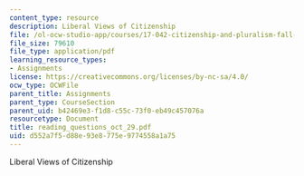 ```yaml
---
content_type: resource
description: Liberal Views of Citizenship
file: /ol-ocw-studio-app/courses/17-042-citizenship-and-pluralism-fall-2003/d552a7f5d88e93e8775e9774558a1a75_reading_questions_oct_29.pdf
file_size: 79610
file_type: application/pdf
learning_resource_types:
- Assignments
license: https://creativecommons.org/licenses/by-nc-sa/4.0/
ocw_type: OCWFile
parent_title: Assignments
parent_type: CourseSection
parent_uid: b42469e3-f1d8-c55c-73f0-eb49c457076a
resourcetype: Document
title: reading_questions_oct_29.pdf
uid: d552a7f5-d88e-93e8-775e-9774558a1a75
---
```

Liberal Views of Citizenship